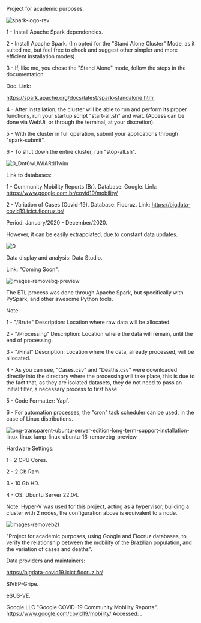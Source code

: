 

Project for academic purposes.


![spark-logo-rev](https://user-images.githubusercontent.com/76137086/174940667-b6b5f635-71a4-434d-8e1b-e9c8e83acee0.svg)


1 - Install Apache Spark dependencies.

2 - Install Apache Spark. (Im opted for the "Stand Alone Cluster" Mode, as it suited me, but feel free to check and suggest other simpler and more efficient installation modes).

3 - If, like me, you chose the "Stand Alone" mode, follow the steps in the documentation.

Doc. Link:

https://spark.apache.org/docs/latest/spark-standalone.html

4 - After installation, the cluster will be able to run and perform its proper functions, run your startup script "start-all.sh" and wait. (Access can be done via WebUi, or through the terminal, at your discretion).

5 - With the cluster in full operation, submit your applications through "spark-submit".

6 - To shut down the entire cluster, run "stop-all.sh".


![0_Dnt6wUWlARdI1wim](https://user-images.githubusercontent.com/76137086/174943043-f9a2b98b-a2eb-41db-a167-9db342350dda.png)


Link to databases:

1 - Community Mobility Reports (Br).
Database: Google.
Link: https://www.google.com.br/covid19/mobility/
 
2 - Variation of Cases (Covid-19).
Database: Fiocruz.
Link: https://bigdata-covid19.icict.fiocruz.br/

Period: January/2020 - December/2020.

However, it can be easily extrapolated, due to constant data updates.


![0](https://user-images.githubusercontent.com/76137086/174943501-d5fd7b9d-31a0-41ba-bad4-cc47fb9299a4.png)


Data display and analysis: Data Studio.

Link: "Coming Soon".


 ![images-removebg-preview](https://user-images.githubusercontent.com/76137086/174942117-e71f2707-54ac-4c9d-996d-7fddb1b1f1c4.png)


The ETL process was done through Apache Spark, but specifically with PySpark, and other awesome Python tools.

Note:

1 - "/Brute"
Description: Location where raw data will be allocated.

2 - "/Processing"
Description: Location where the data will remain, until the end of processing.

3 - "/Final"
Description: Location where the data, already processed, will be allocated.

4 -  As you can see, "Cases.csv" and "Deaths.csv" were downloaded directly into the directory where the processing will take place, this is due to the fact that, as they are isolated datasets, they do not need to pass an initial filter, a necessary process to first base.

5 -  Code Formatter: Yapf.

6 -  For automation processes, the "cron" task scheduler can be used, in the case of Linux distributions.


![png-transparent-ubuntu-server-edition-long-term-support-installation-linux-linux-lamp-linux-ubuntu-16-removebg-preview](https://user-images.githubusercontent.com/76137086/175204618-59d2eb0b-4973-403e-9549-2956eaeaa177.png)


Hardware Settings:

1 - 2 CPU Cores.

2 - 2 Gb Ram.

3 - 10 Gb HD.

4 - OS: Ubuntu Server 22.04.

Note: Hyper-V was used for this project, acting as a hypervisor, building a cluster with 2 nodes, the configuration above is equivalent to a node.


![images-removeb2)](https://user-images.githubusercontent.com/76137086/174941919-db3bd0a0-cc4b-44d1-8f09-66e1b1d0b325.png)


"Project for academic purposes, using Google and Fiocruz databases, to verify the relationship between the mobility of the Brazilian population, and the variation of cases and deaths".

Data providers and maintainers:

https://bigdata-covid19.icict.fiocruz.br/

SIVEP-Gripe.

eSUS-VE.

Google LLC "Google COVID-19 Community Mobility Reports".
https://www.google.com/covid19/mobility/ Accessed: <date>.